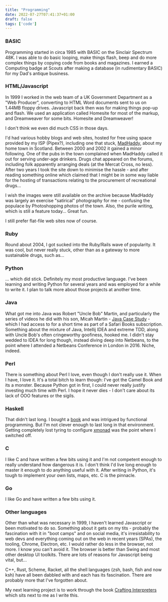 ```yaml
---
title: "Programming"
date: 2022-07-27T07:41:37+01:00
draft: false
tags: ['code']
---
```


### BASIC

Programming started in circa 1985 with BASIC on the Sinclair Spectrum 48K. I was able to do basic looping, make things flash, beep and do more complex things by copying code from books and magazines. I earned a Computing badge at Scouts after making a database (in rudimentary BASIC) for my Dad's antique business.

### HTML/Javascript

In 1999 I worked in the web team of a UK Government Department as a "Web Producer", converting to HTML Word documents sent to us on 1.44MB floppy drives. Javascript back then was for making things pop-up and flash. We used an application called Homesite for most of the markup, and Dreamweaver for some bits. Homesite and Dreamweaver!

I don't think we even did much CSS in those days.

I'd had various hobby blogs and web sites, hosted for free using space provided by my ISP (Pipex?), including one that stuck, [MadHaddy](https://web.archive.org/web/20020216192240/http://www.madhaddy.com/), about my home town in Scotland. Between 2000 and 2002 it gained a minor following. One of the pubs in the town complained when MadHaddy called it out for serving under-age drinkers. Drugs chat appeared on the forums, including folk apparently arranging deals (at the Mercat Cross, no less). After two years I took the site down to minimise the hassle - and after reading something online which claimed that I might be in some way liable for the hosting of transactions relating to the procurement of recreational drugs...

I wish the images were still available on the archive because MadHaddy was largely an exercise "satirical" photography for me - confusing the populace by Photoshopping photos of the town. Also, the purile writing, which is still a feature today... Great fun.

I still prefer flat-file web sites now of course.

### Ruby

Round about 2004, I got sucked into the Ruby/Rails wave of popularity. It was cool, but never really stuck, other than as a gateway to more sustainable drugs, such as...

### Python

... which did stick. Definitely my most productive language. I've been learning and writing Python for several years and was employed for a while to write it. I plan to talk more about those projects at another time.

### Java

What got me into Java was Robert "Uncle Bob" Martin, and particularly the series of videos he did with his son, Micah Martin - [Java Case Study](https://cleancoders.com/series/java-case-study) - which I had access to for a short time as part of a Safari Books subscription. Something about the mixture of Java, Intellij IDEA and extreme TDD, along with Uncle Bob's often cringeworthy goofiness, hooked me. I didn't stay wedded to IDEA for long though, instead diving deep into Netbeans, to the point where I attended a Netbeans Conference in London in 2016. Niche, indeed.

### Perl

There is something about Perl I love, even though I don't really use it. When I have, I love it. It's a total bitch to learn though: I've got the Camel Book and its a monster. Because Python got in first, I could never really justify investing much time with Perl. I hope it never dies - I don't care about its lack of OOO features or the sigils.

### Haskell

That didn't last long. I bought a [book](https://haskellbook.com/) and was intrigued by functional programming. But I'm not clever enough to last long in that environment. Getting completely lost tyring to configure [xmonad](https://hackage.haskell.org/package/xmonad) was the point where I switched off.

### C

I like C and have written a few bits using it and I'm not competent enough to really understand how dangerous it is. I don't think I'd live long enough to master it enough to do anything useful with it. After writing in Python, it's tough to implement your own lists, maps, etc. C is the pinnacle.

### Go

I like Go and have written a few bits using it.

### Other languages

Other than what was necessary in 1999, I haven't learned Javascript or been motivated to do so. Something about it gets on my tits - probably the fascination with it in "boot camps" and on social media, it's irresistability to web devs and everything coming out on the web in recent years (SPAs), the tooling, Chrome, Electron, etc. I would rather do less in the browser, not more. I know you can't avoid it. The browser is better than Swing and most other desktop UI toolkits. There are lots of reasons for Javascript being vital, but...

C++, Rust, Scheme, Racket, all the shell languages (zsh, bash, fish and now ksh) have all been dabbled with and each has its fascination. There are probably more that I've forgotten about.

My next learning project is to work through the book [Crafting Interpreters](https://craftinginterpreters.com/) which sits next to me as I write this.

